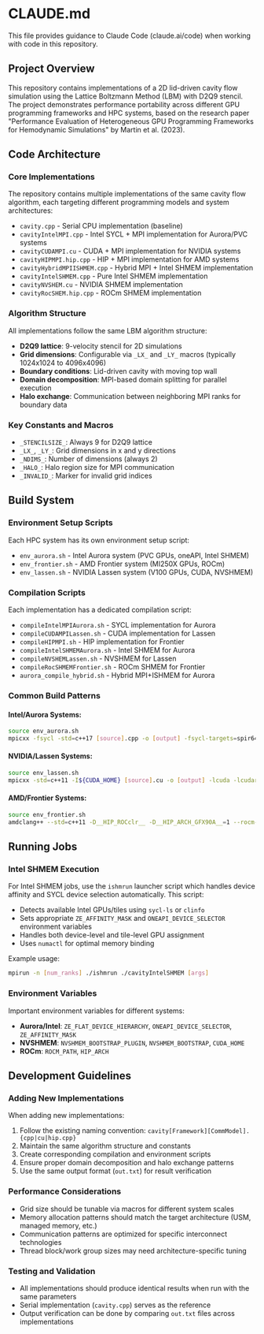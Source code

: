 # CLAUDE.md

This file provides guidance to Claude Code (claude.ai/code) when working with code in this repository.

## Project Overview

This repository contains implementations of a 2D lid-driven cavity flow simulation using the Lattice Boltzmann Method (LBM) with D2Q9 stencil. The project demonstrates performance portability across different GPU programming frameworks and HPC systems, based on the research paper "Performance Evaluation of Heterogeneous GPU Programming Frameworks for Hemodynamic Simulations" by Martin et al. (2023).

## Code Architecture

### Core Implementations
The repository contains multiple implementations of the same cavity flow algorithm, each targeting different programming models and system architectures:

- `cavity.cpp` - Serial CPU implementation (baseline)
- `cavityIntelMPI.cpp` - Intel SYCL + MPI implementation for Aurora/PVC systems
- `cavityCUDAMPI.cu` - CUDA + MPI implementation for NVIDIA systems
- `cavityHIPMPI.hip.cpp` - HIP + MPI implementation for AMD systems
- `cavityHybridMPIISHMEM.cpp` - Hybrid MPI + Intel SHMEM implementation
- `cavityIntelSHMEM.cpp` - Pure Intel SHMEM implementation
- `cavityNVSHEM.cu` - NVIDIA SHMEM implementation
- `cavityRocSHEM.hip.cpp` - ROCm SHMEM implementation

### Algorithm Structure
All implementations follow the same LBM algorithm structure:
- **D2Q9 lattice**: 9-velocity stencil for 2D simulations
- **Grid dimensions**: Configurable via `_LX_` and `_LY_` macros (typically 1024x1024 to 4096x4096)
- **Boundary conditions**: Lid-driven cavity with moving top wall
- **Domain decomposition**: MPI-based domain splitting for parallel execution
- **Halo exchange**: Communication between neighboring MPI ranks for boundary data

### Key Constants and Macros
- `_STENCILSIZE_`: Always 9 for D2Q9 lattice
- `_LX_`, `_LY_`: Grid dimensions in x and y directions
- `_NDIMS_`: Number of dimensions (always 2)
- `_HALO_`: Halo region size for MPI communication
- `_INVALID_`: Marker for invalid grid indices

## Build System

### Environment Setup Scripts
Each HPC system has its own environment setup script:
- `env_aurora.sh` - Intel Aurora system (PVC GPUs, oneAPI, Intel SHMEM)
- `env_frontier.sh` - AMD Frontier system (MI250X GPUs, ROCm)
- `env_lassen.sh` - NVIDIA Lassen system (V100 GPUs, CUDA, NVSHMEM)

### Compilation Scripts
Each implementation has a dedicated compilation script:
- `compileIntelMPIAurora.sh` - SYCL implementation for Aurora
- `compileCUDAMPILassen.sh` - CUDA implementation for Lassen
- `compileHIPMPI.sh` - HIP implementation for Frontier
- `compileIntelSHMEMAurora.sh` - Intel SHMEM for Aurora
- `compileNVSHEMLassen.sh` - NVSHMEM for Lassen
- `compileRocSHMEMFrontier.sh` - ROCm SHMEM for Frontier
- `aurora_compile_hybrid.sh` - Hybrid MPI+ISHMEM for Aurora

### Common Build Patterns

#### Intel/Aurora Systems:
```bash
source env_aurora.sh
mpicxx -fsycl -std=c++17 [source].cpp -o [output] -fsycl-targets=spir64_gen -Xsycl-target-backend=spir64_gen "-device pvc"
```

#### NVIDIA/Lassen Systems:
```bash
source env_lassen.sh
mpicxx -std=c++11 -I${CUDA_HOME} [source].cu -o [output] -lcuda -lcudart -L${CUDA_HOME}/lib64
```

#### AMD/Frontier Systems:
```bash
source env_frontier.sh
amdclang++ --std=c++11 -D__HIP_ROCclr__ -D__HIP_ARCH_GFX90A__=1 --rocm-path=${ROCM_PATH} -x hip --offload-arch=gfx90a [source].hip.cpp -o [output] -lmpi
```

## Running Jobs

### Intel SHMEM Execution
For Intel SHMEM jobs, use the `ishmrun` launcher script which handles device affinity and SYCL device selection automatically. This script:
- Detects available Intel GPUs/tiles using `sycl-ls` or `clinfo`
- Sets appropriate `ZE_AFFINITY_MASK` and `ONEAPI_DEVICE_SELECTOR` environment variables
- Handles both device-level and tile-level GPU assignment
- Uses `numactl` for optimal memory binding

Example usage:
```bash
mpirun -n [num_ranks] ./ishmrun ./cavityIntelSHMEM [args]
```

### Environment Variables
Important environment variables for different systems:
- **Aurora/Intel**: `ZE_FLAT_DEVICE_HIERARCHY`, `ONEAPI_DEVICE_SELECTOR`, `ZE_AFFINITY_MASK`
- **NVSHMEM**: `NVSHMEM_BOOTSTRAP_PLUGIN`, `NVSHMEM_BOOTSTRAP`, `CUDA_HOME`
- **ROCm**: `ROCM_PATH`, `HIP_ARCH`

## Development Guidelines

### Adding New Implementations
When adding new implementations:
1. Follow the existing naming convention: `cavity[Framework][CommModel].{cpp|cu|hip.cpp}`
2. Maintain the same algorithm structure and constants
3. Create corresponding compilation and environment scripts
4. Ensure proper domain decomposition and halo exchange patterns
5. Use the same output format (`out.txt`) for result verification

### Performance Considerations
- Grid size should be tunable via macros for different system scales
- Memory allocation patterns should match the target architecture (USM, managed memory, etc.)
- Communication patterns are optimized for specific interconnect technologies
- Thread block/work group sizes may need architecture-specific tuning

### Testing and Validation
- All implementations should produce identical results when run with the same parameters
- Serial implementation (`cavity.cpp`) serves as the reference
- Output verification can be done by comparing `out.txt` files across implementations